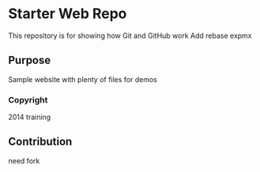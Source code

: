# Starter Web Repo

This repository is for showing how Git and GitHub work Add rebase expmx

## Purpose

Sample website with plenty of files for demos

### Copyright

2014 training

## Contribution

need fork